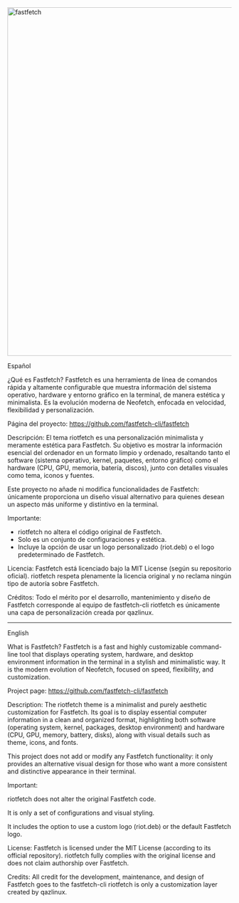 <img width="1440" height="783" alt="fastfetch" src="https://github.com/user-attachments/assets/b4fedc9d-3735-4103-83ea-9004c52707c5" />

Español

¿Qué es Fastfetch?
Fastfetch es una herramienta de línea de comandos rápida y altamente configurable que muestra información del sistema operativo, hardware y entorno gráfico en la terminal, de manera estética y minimalista. Es la evolución moderna de Neofetch, enfocada en velocidad, flexibilidad y personalización.

Página del proyecto: https://github.com/fastfetch-cli/fastfetch

Descripción:
El tema riotfetch es una personalización minimalista y meramente estética para Fastfetch. Su objetivo es mostrar la información esencial del ordenador en un formato limpio y ordenado, resaltando tanto el software (sistema operativo, kernel, paquetes, entorno gráfico) como el hardware (CPU, GPU, memoria, batería, discos), junto con detalles visuales como tema, iconos y fuentes.

Este proyecto no añade ni modifica funcionalidades de Fastfetch: únicamente proporciona un diseño visual alternativo para quienes desean un aspecto más uniforme y distintivo en la terminal.

Importante:

- riotfetch no altera el código original de Fastfetch.
- Solo es un conjunto de configuraciones y estética.
- Incluye la opción de usar un logo personalizado (riot.deb) o el logo predeterminado de Fastfetch.

Licencia:
Fastfetch está licenciado bajo la MIT License (según su repositorio oficial).
riotfetch respeta plenamente la licencia original y no reclama ningún tipo de autoría sobre Fastfetch.

Créditos:
Todo el mérito por el desarrollo, mantenimiento y diseño de Fastfetch corresponde al equipo de fastfetch-cli
riotfetch es únicamente una capa de personalización creada por qazlinux.

________________________________________________________________________________________________________________________________

English

What is Fastfetch?
Fastfetch is a fast and highly customizable command-line tool that displays operating system, hardware, and desktop environment information in the terminal in a stylish and minimalistic way. It is the modern evolution of Neofetch, focused on speed, flexibility, and customization.

Project page: https://github.com/fastfetch-cli/fastfetch

Description:
The riotfetch theme is a minimalist and purely aesthetic customization for Fastfetch. Its goal is to display essential computer information in a clean and organized format, highlighting both software (operating system, kernel, packages, desktop environment) and hardware (CPU, GPU, memory, battery, disks), along with visual details such as theme, icons, and fonts.

This project does not add or modify any Fastfetch functionality: it only provides an alternative visual design for those who want a more consistent and distinctive appearance in their terminal.

Important:

riotfetch does not alter the original Fastfetch code.

It is only a set of configurations and visual styling.

It includes the option to use a custom logo (riot.deb) or the default Fastfetch logo.

License:
Fastfetch is licensed under the MIT License (according to its official repository).
riotfetch fully complies with the original license and does not claim authorship over Fastfetch.

Credits:
All credit for the development, maintenance, and design of Fastfetch goes to the fastfetch-cli
riotfetch is only a customization layer created by qazlinux.
